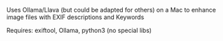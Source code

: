 Uses Ollama/Llava (but could be adapted for others) on a Mac to enhance image files with EXIF descriptions and Keywords

Requires: exiftool, Ollama, python3 (no special libs)
